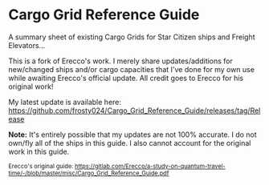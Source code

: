 # Cargo Grid Reference Guide

A summary sheet of existing Cargo Grids for Star Citizen ships and Freight Elevators...

This is a fork of Erecco's work. I merely share updates/additions for new/changed ships and/or cargo capacities that I've done for my own use while awaiting Erecco's official update. All credit goes to Erecco for his original work!

My latest update is available here:<br>
https://github.com/frosty024/Cargo_Grid_Reference_Guide/releases/tag/Release

**Note:**
It's entirely possible that my updates are not 100% accurate. I do not own/fly all of the ships in this guide. I also cannot account for the original work in this guide.

<sub>Erecco's original guide: https://gitlab.com/Erecco/a-study-on-quantum-travel-time/-/blob/master/misc/Cargo_Grid_Reference_Guide.pdf</sub>
